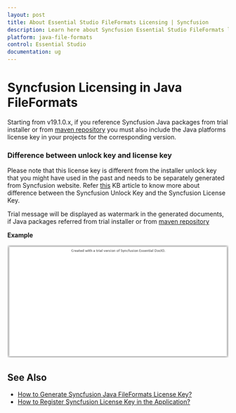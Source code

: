```yaml
---
layout: post
title: About Essential Studio FileFormats Licensing | Syncfusion
description: Learn here about Syncfusion Essential Studio FileFormats license key, how to generate the license key, how to register the license key, and more details.
platform: java-file-formats
control: Essential Studio
documentation: ug
---
```



# Syncfusion Licensing in Java FileFormats

Starting from v19.1.0.x, if you reference Syncfusion Java packages from trial installer or from [maven repository](https://jars.syncfusion.com) you must also include the Java platforms license key in your projects for the corresponding version.

### Difference between unlock key and license key

Please note that this license key is different from the installer unlock key that you might have used in the past and needs to be separately generated from Syncfusion website. Refer [this](https://www.syncfusion.com/kb/8950/difference-between-the-unlock-key-and-licensing-key) KB article to know more about difference between the Syncfusion Unlock Key and the Syncfusion License Key.

Trial message will be displayed as watermark in the generated documents, if Java packages referred from trial installer or from [maven repository](https://jars.syncfusion.com)

**Example**

![IO Licensing Message](licensing-images/io-licensing-message.png)

## See Also

* [How to Generate Syncfusion Java FileFormats License Key?](https://help.syncfusion.com/java-file-formats/licensing/generating-license-keys)
* [How to Register Syncfusion License Key in the Application?](https://help.syncfusion.com/java-file-formats/licensing/registering-license-keys)